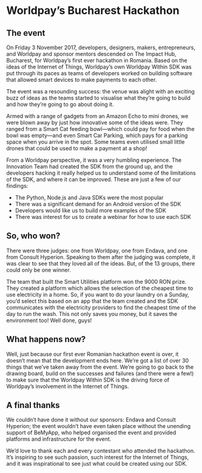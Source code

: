 # Worldpay’s Bucharest Hackathon
## The event
On Friday 3 November 2017, developers, designers, makers, entrepreneurs, and Worldpay and sponsor mentors descended on The Impact Hub, Bucharest, for Worldpay’s first ever hackathon in Romania. Based on the ideas of the Internet of Things, Worldpay’s own Worldpay Within SDK was put through its paces as teams of developers worked on building software that allowed smart devices to make payments to each other.

The event was a resounding success: the venue was alight with an exciting buzz of ideas as the teams started to visualise what they’re going to build and how they’re going to go about doing it.

Armed with a range of gadgets from an Amazon Echo to mini drones, we were blown away by just how innovative some of the ideas were. They ranged from a Smart Cat feeding bowl—which could pay for food when the bowl was empty—and even Smart Car Parking, which pays for a parking space when you arrive in the spot. Some teams even utilised small little drones that could be used to make a payment at a shop!

From a Worldpay perspective, it was a very humbling experience. The Innovation Team had created the SDK from the ground up, and the developers hacking it really helped us to understand some of the limitations of the SDK, and where it can be improved. These are just a few of our findings:

* 	The Python, Node.js and Java SDKs were the most popular
* 	There was a significant demand for an Android version of the SDK
* 	Developers would like us to build more examples of the SDK
* 	There was interest for us to create a webinar for how to use each SDK

## So, who won?
There were three judges: one from Worldpay, one from Endava, and one from Consult Hyperion. Speaking to them after the judging was complete, it was clear to see that they loved all of the ideas. But, of the 13 groups, there could only be one winner.

The team that built the Smart Utilities platform won the 9000 RON prize. They created a platform which allows the selection of the cheapest time to use electricity in a home. So, if you want to do your laundry on a Sunday, you’d select this based on an app that the team created and the SDK communicates with the electricity providers to find the cheapest time of the day to run the wash. This not only saves you money, but it saves the environment too! Well done, guys!

## What happens now?
Well, just because our first ever Romanian hackathon event is over, it doesn’t mean that the development ends here. We’re got a list of over 30 things that we’ve taken away from the event. We’re going to go back to the drawing board, build on the successes and failures (and there were a few!) to make sure that the Worldpay Within SDK is the driving force of Worldpay’s involvement in the Internet of Things.

## A final thanks
We couldn’t have done it without our sponsors: Endava and Consult Hyperion; the event wouldn’t have even taken place without the unending support of BeMyApp, who helped organised the event and provided platforms and infrastructure for the event.

We’d love to thank each and every contestant who attended the hackathon. It’s inspiring to see such passion, such interest for the Internet of Things, and it was inspirational to see just what could be created using our SDK. 
